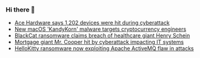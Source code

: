 ### Hi there 👋

<!--START_SECTION:feed-->
* [Ace Hardware says 1,202 devices were hit during cyberattack](https://www.bleepingcomputer.com/news/security/ace-hardware-says-1-202-devices-were-hit-during-cyberattack/)
* [New macOS 'KandyKorn' malware targets cryptocurrency engineers](https://www.bleepingcomputer.com/news/security/new-macos-kandykorn-malware-targets-cryptocurrency-engineers/)
* [BlackCat ransomware claims breach of healthcare giant Henry Schein](https://www.bleepingcomputer.com/news/security/blackcat-ransomware-claims-breach-of-healthcare-giant-henry-schein/)
* [Mortgage giant Mr. Cooper hit by cyberattack impacting IT systems](https://www.bleepingcomputer.com/news/security/mortgage-giant-mr-cooper-hit-by-cyberattack-impacting-it-systems/)
* [HelloKitty ransomware now exploiting Apache ActiveMQ flaw in attacks](https://www.bleepingcomputer.com/news/security/hellokitty-ransomware-now-exploiting-apache-activemq-flaw-in-attacks/)
<!--END_SECTION:feed-->

<!--
**frankenk/frankenk** is a ✨ _special_ ✨ repository because its `README.md` (this file) appears on your GitHub profile.

Here are some ideas to get you started:

- 🔭 I’m currently working on ...
- 🌱 I’m currently learning ...
- 👯 I’m looking to collaborate on ...
- 🤔 I’m looking for help with ...
- 💬 Ask me about ...
- 📫 How to reach me: ...
- 😄 Pronouns: ...
- ⚡ Fun fact: ...
-->




